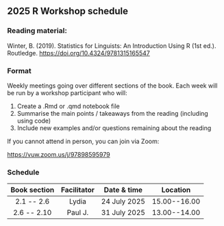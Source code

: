 ## 2025 R Workshop schedule


### Reading material:

Winter, B. (2019). Statistics for Linguists: An Introduction Using R (1st ed.). Routledge. https://doi.org/10.4324/9781315165547


### Format

Weekly meetings going over different sections of the book. Each week will be run by a workshop participant who will:

1. Create a .Rmd or .qmd notebook file
2. Summarise the main points / takeaways from the reading (including using code)
3. Include new examples and/or questions remaining about the reading

If you cannot attend in person, you can join via Zoom: 

https://vuw.zoom.us/j/97898595979

### Schedule

| Book section | Facilitator | Date & time | Location |
| :--: | :--: | :--: | :--: |
|2.1 -- 2.6 | Lydia | 24 July 2025 | 15.00--16.00 | vz 204|
|2.6 -- 2.10 | Paul J.| 31 July 2025 | 13.00--14.00 | vz 201|